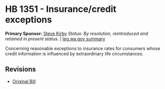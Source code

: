 # HB 1351 - Insurance/credit exceptions
**Primary Sponsor:** [Steve Kirby](/person/leg/steve.kirby.md)
*Status: By resolution, reintroduced and retained in present status.* | [leg.wa.gov summary](https://app.leg.wa.gov/billsummary?BillNumber=1351&Year=2021)

Concerning reasonable exceptions to insurance rates for consumers whose credit information is influenced by extraordinary life circumstances.

## Revisions
* [Original Bill](1/)